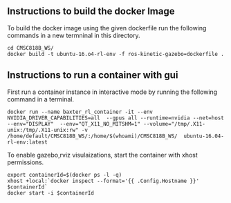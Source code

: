 ## Instructions to build the docker Image

To build the docker image using the given dockerfile run the following commands in a new termninal in this directory.

```
cd CMSC818B_WS/
docker build -t ubuntu-16.o4-rl-env -f ros-kinetic-gazebo=dockerfile .
```

## Instructions to run a container with gui 

First run a container instance in interactive mode by running the following command in a terminal.
```
docker run --name baxter_rl_container -it --env NVIDIA_DRIVER_CAPABILITIES=all  --gpus all --runtime=nvidia --net=host --env="DISPLAY"  --env="QT_X11_NO_MITSHM=1" --volume="/tmp/.X11-unix:/tmp/.X11-unix:rw" -v /home/default/CMSC818B_WS/:/home/$(whoami)/CMSC818B_WS/  ubuntu-16.04-rl-env:latest 
```

To enable gazebo,rviz visulaizations, start the container with xhost permissions. 
```
export containerId=$(docker ps -l -q)
xhost +local:`docker inspect --format='{{ .Config.Hostname }}' $containerId`
docker start -i $containerId
```
